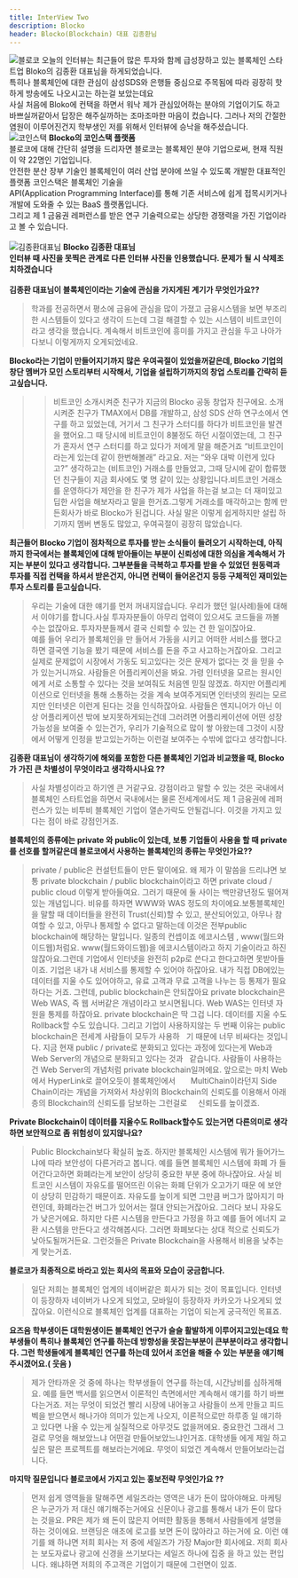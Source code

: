 ```yaml
---
title: InterView Two
description: Blocko
header: Blocko(Blockchain) 대표 김종환님
---
```

![블로코](http://fintechkorea.kr/wp-content/uploads/2015/10/%EB%A1%9C%EA%B3%A0_%EB%B8%94%EB%A1%9C%EC%BD%94530-X-459.png)
오늘의 인터뷰는 최근들어 많은 투자와 함께 급성장하고 있는 블록체인 스타트업 Bloko의 김종환 대표님을 하게되었습니다.<br/>
특히나 블록체인에 대한 관심이 삼성SDS와 은행들 중심으로 주목됨에 따라 굉장히 핫하게 방송에도 나오시고는 하는걸 보았는데요<br/>
사실 처음에 Bloko에 컨택을 하면서 워낙 제가 관심있어하는 분야의 기업이기도 하고 바쁘실꺼같아서 답장은 해주실까하는 조마조마한 마음이 컸습니다.
그러나 저의 간절한 염원이 이루어진건지 학부생인 저를 위해서 인터뷰에 승낙을 해주셨습니다.<br/>
![코인스택](https://www.blocko.io/images/top_img2.png)
**Blocko의 코인스택 플랫폼**<br/>
블로코에 대해 간단히 설명을 드리자면 블로코는 블록체인 분야 기업으로써, 현재 직원이 약 22명인 기업입니다.<br/>
안전한 분산 장부 기술인 블록체인이 여러 산업 분야에 쓰일 수 있도록 개발한 대표적인 플랫폼 코인스택은 블록체인 기술을<br/>
API(Application Programming Interface)를 통해 기존 서비스에 쉽게 접목시키거나 개발에 도와줄 수 있는 BaaS 플랫폼입니다.<br/>
그리고 제 1 금융권 레퍼런스를 받은 연구 기술력으로는 상당한 경쟁력을 가진 기업이라고 볼 수 있습니다.<br/><br/>
![김종환대표님](http://www.bloter.net/wp-content/uploads/2016/08/blocko-ceo-765x430.jpg)
**Blocko 김종환 대표님**<br/>
**인터뷰 때 사진을 못찍은 관계로 다른 인터뷰 사진을 인용했습니다. 문제가 될 시 삭제조치하겠습니다**<br/>
<br/>
**김종환 대표님이 블록체인이라는 기술에 관심을 가지게된 계기가 무엇인가요??**
> 학과를 전공하면서 평소에 금융에 관심을 많이 가졌고 금융시스템을 보면 부조리한 시스템들이 있다고 생각이 드는데 그걸 해결할 수 있는 시스템이 비트코인이라고 생각을 했습니다. 계속해서 비트코인에 흥미를 가지고 관심을 두고 나아가다보니 이렇게까지 오게되었네요.

**Blocko라는 기업이 만들어지기까지 많은 우여곡절이 있었을꺼같은데, Blocko 기업의 창단 멤버가 모인 스토리부터 시작해서, 기업을 설립하기까지의 창업 스토리를 간략히 듣고싶습니다.**
>> 비트코인 소개시켜준 친구가 지금의 Blocko 공동 창업자 친구에요. 소개 시켜준 친구가 TMAX에서 DB를 개발하고, 삼성 SDS 산하 연구소에서 연구를 하고 있었는데, 거기서 그 친구가 스터디를 하다가 비트코인을 발견을 했어요.그 때 당시에 비트코인이 8불정도 하던 시절이였는데, 그 친구가 혼자서 연구 스터디를 하고 있다가 저에게 말을 해준거죠 “비트코인이라는게 있는데 같이 한번해볼래” 라고요. 저는 “와우 대박 이런게 있다고?” 생각하고는 (비트코인) 거래소를 만들었고, 그때 당시에 같이 합류했던 친구들이 지금 회사에도 몇 명 같이 있는 상황입니다.비트코인 거래소를 운영하다가 제안을 한 친구가 제가 사업을 하는걸 보고는 더 재미있고 딥한 사업을 해보자라고 말을 한거죠.그렇게 거래소를 매각하고는 함께 만든회사가 바로 Blocko가 된겁니다. 사실 말은 이렇게 쉽게하지만 설립 하기까지 멤버 변동도 많았고, 우여곡절이 굉장히 많았습니다.

**최근들어 Blocko 기업이 점차적으로 투자를 받는 소식들이 들려오기 시작하는데, 아직까지 한국에서는 블록체인에 대해 받아들이는 부분이 신뢰성에 대한 의심을 계속해서 가지는 부분이 있다고 생각합니다. 그부분들을 극복하고 투자를 받을 수 있었던 원동력과 투자를 직접 컨택을 하셔서 받은건지, 아니면 컨택이 들어온건지 등등 구체적인 재미있는 투자 스토리를 듣고싶습니다.**
> 우리는 기술에 대한 얘기를 먼저 꺼내지않습니다. 우리가 했던 일(사례)들에 대해서 이야기를 합니다.사실 투자자분들이 아무리 업력이 있으셔도 코드들을   까볼 수는 없잖아요. 투자자분들께서 결국 신뢰할 수 있는 건 한 일이잖아요. <br/>예를 들어 우리가 블록체인을 만 들어서 가동을 시키고 어떠한 서비스를   했다고하면 결국엔 기능을 봤기 때문에 서비스를 돈을 주고 사고하는거잖아요. 그리고 실제로 문제없이 시장에서 가동도 되고있다는 것은 문제가 없다는 것   을 믿을 수가 있는거니까요. 사람들은 어플리케이션을 봐요. 가령 인터넷을 모르는 원시인에게 서로 소통할 수 있다는 것을 보여줘도 처음엔 믿질 않겠죠.   하지만 어플리케이션으로 인터넷을 통해 소통하는 것을 계속 보여주게되면 인터넷의 원리는 모르지만 인터넷은 이런게 된다는 것을 인식하잖아요. 사람들은   엔지니어가 아닌 이상 어플리케이션 밖에 보지못하게되는건데 그러려면 어플리케이션에 어떤 성장 가능성을 보여줄 수 있는건가, 우리가 기술적으로 많이 쌓   아왔는데 그것이 시장에서 어떻게 인정을 받고있는가하는 이런걸 보여주는 수밖에 없다고 생각합니다. 

**김종환 대표님이 생각하기에 해외를 포함한 다른 블록체인 기업과 비교했을 때, Blocko가 가진 큰 차별성이 무엇이라고 생각하시나요 ??**
> 사실 차별성이라고 하기엔 큰 거같구요. 강점이라고 말할 수 있는 것은 국내에서 블록체인 스타트업을 하면서 국내에서는 물론 전세계에서도 제 1 금융권에   레퍼런스가 있는 비투비 블록체인 기업이 열손가락도 안될겁니다. 이것을 가지고 있다는 점이 바로 강점인거죠. 

**블록체인의 종류에는 private 와 public이 있는데, 보통 기업들이 사용을 할 때 private를 선호를 할꺼같은데 블로코에서 사용하는 블록체인의 종류는 무엇인가요??**
> private / public은 컨설턴트들이 만든 말이에요. 왜 제가 이 말씀을 드리냐면 보통 private blockchain / public blockchain이라고 하면 private cloud / public cloud 이렇게 받아들여요. 그러기 때문에 둘 사이는 백만광년정도 떨어져 있는 개념입니다. 비유를 하자면 WWW와 WAS 정도의 차이에요.보통블록체인을 말할 때 데이터들을 완전히 Trust(신뢰)할 수 있고, 분산되어있고, 아무나 참여할 수 있고, 아무나 통제할 수 없다고 말하는데 이것은 전부public blockchain에 해당하는 말입니다. 일종의 컨셉이죠 에코시스템 , www(월드와이드웹)처럼요. www(월드와이드웹)을 에코시스템이라고 하지 기술이라고 하진않잖아요.그런데 기업에서 인터넷을 완전히 p2p로 쓴다고 한다고하면 못받아들이죠. 기업은 내가 내 서비스를 통제할 수 있어야 하잖아요. 내가 직접 DB에있는 데이터를 지울 수도 있어야하고, 유료 고객과 무료 고객을 나누는 등 통제가 필요하다는 거죠. 그런데, public blockchain은 안되잖아요
> private blockchain은 Web WAS, 즉 웹 서버같은 개념이라고 보시면됩니다. Web WAS는 인터넷 자원을 통제를 하잖아요. private blockchain은 딱 그겁  니다. 데이터를 지울 수도 Rollback할 수도 있습니다. 그리고 기업이 사용하지않는 두 번째 이유는 public blockchain은 전세계 사람들이 모두가 사용하   기 때문에 너무 비싸다는 것입니다. 지금 현재 public / private로 분화되고 있다는 과정에 있다는게 Web과 Web Server의 개념으로 분화되고 있다는 것과   같습니다. 사람들이 사용하는건 Web Server의 개념처럼 private blockchain일꺼에요. 앞으로는 마치 Web에서 HyperLink로 끌어오듯이 블록체인에서       MultiChain이라던지 Side Chain이라는 개념을 가져와서 차상위의 Blockchain의 신뢰도를 이용해서 아래층의 Blockchain의 신뢰도를 담보하는 그런걸로     신뢰도를 높이겠죠.
  
**Private Blockchain이 데이터를 지울수도 Rollback할수도 있는거면 다른의미로 생각하면 보안적으로 좀 위험성이 있지않나요?**
> Public Blockchain보다 확실히 높죠. 하지만 블록체인 시스템에 뭐가 들어가느냐에 따라 보안성이 다른거라고 봅니다. 예를 들면 블록체인 시스템에 화폐   가 들어간다고하면 화폐라는게 보안이 상당히 중요한 부분 중에 하나잖아요. 사실 비트코인 시스템이 자유도를 떨어뜨린 이유는 화폐 단위가 오고가기 때문   에 보안이 상당히 민감하기 때문이죠. 자유도를 높이게 되면 그만큼 버그가 많아지기 마련인데, 화폐라는건 버그가 있어서는 절대 안되는거잖아요. 그러다   보니 자유도가 낮은거에요. 하지만 다른 시스템을 만든다고 가정을 하고 예를 들어 에너지 교환 시스템을 만든다고 생각해봅시다. 그러면 화폐보다는 상대   적으로 신뢰도가 낮아도될꺼거든요. 그런것들은 Private Blockchain을 사용해서 비용을 낮추는게 맞는거죠.

**블로코가 최종적으로 바라고 있는 회사의 목표와 모습이 궁금합니다.**
> 일단 저희는 블록체인 업계의 네이버같은 회사가 되는 것이 목표입니다. 인터넷이 등장하자 네이버가 나오게 되었고, 모바일이 등장하자 카카오가 나오게되   었잖아요. 이런식으로 블록체인 업계를 대표하는 기업이 되는게 궁극적인 목표죠.

**요즈음 학부생이든 대학원생이든 블록체인 연구가 슬슬 활발하게 이루어지고있는데요
학부생들이 특히나 블록체인 연구를 하는데 방향성을 못잡는부분이 큰부분이라고 생각합니다. 그런 학생들에게 블록체인 연구를 하는데 있어서 조언을 해줄 수 있는 부분을 얘기해주시겠어요.( 웃음 )**
>  제가 안타까운 것 중에 하나는 학부생들이 연구를 하는데, 시간낭비를 심하게해요. 예를 들면 백서를 읽으면서 이론적인 측면에서만 계속해서 얘기를 하기    바쁘다는거죠. 저는 무엇이 되었건 빨리 시장에 내어놓고 사람들이 쓰게 만들고 피드벡을 받으면서 해나가야 의미가 있는게 나오지, 이론적으로만 하루종    일 얘기하고 있다면 나올 수 있는게 실질적으로 아무것도 없을꺼에요. 중요한건 그래서 그걸로 무엇을 해보았느냐 어떤걸 만들어보았느냐인거죠. 대학생들    에게 제일 하고싶은 말은 프로젝트를 해보라는거에요. 무엇이 되었건 계속해서 만들어보라는겁니다. 

**마지막 질문입니다 블로코에서 가지고 있는 홍보전략 무엇인가요 ??**
> 먼저 쉽게 영역들을 말해주면 세일즈라는 영역은 내가 돈이 많아야해요. 마케팅은 누군가가 저 대신 얘기해주는거에요 신문이나 광고를 통해서 내가 돈이     많다는 것을요. PR은 제가 왜 돈이 많은지 어떠한 활동을 통해서 사람들에게 설명을 하는 것이에요. 브랜딩은 애초에 로고를 보면 돈이 많아라고 하는거에   요. 이런 얘기를 왜 하냐면 저희 회사는 저 중에 세일즈가 가장 Major한 회사에요. 저희 회사는 보도자료나 광고에 신경을 쓰기보다는 세일즈 하나에 집중   을 하고 있는 편입니다. 왜냐하면 저희의 주고객은 기업이기 때문에 그런면이 있죠.

